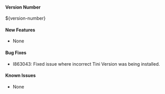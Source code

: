 #### Version Number
${version-number}

#### New Features
- None

#### Bug Fixes
- I863043: Fixed issue where incorrect Tini Version was being installed.

#### Known Issues
- None
